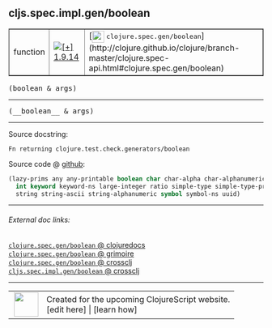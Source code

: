 ## cljs.spec.impl.gen/boolean



 <table border="1">
<tr>
<td>function</td>
<td><a href="https://github.com/cljsinfo/cljs-api-docs/tree/1.9.14"><img valign="middle" alt="[+] 1.9.14" title="Added in 1.9.14" src="https://img.shields.io/badge/+-1.9.14-lightgrey.svg"></a> </td>
<td>
[<img height="24px" valign="middle" src="http://i.imgur.com/1GjPKvB.png"> <samp>clojure.spec.gen/boolean</samp>](http://clojure.github.io/clojure/branch-master/clojure.spec-api.html#clojure.spec.gen/boolean)
</td>
</tr>
</table>

<samp>(boolean & args)</samp><br>

---

 <samp>
(__boolean__ & args)<br>
</samp>

---





Source docstring:

```
Fn returning clojure.test.check.generators/boolean
```


Source code @ [github]():

```clj
(lazy-prims any any-printable boolean char char-alpha char-alphanumeric char-ascii double
  int keyword keyword-ns large-integer ratio simple-type simple-type-printable
  string string-ascii string-alphanumeric symbol symbol-ns uuid)
```

<!--
Repo - tag - source tree - lines:

 <pre>

</pre>

-->

---



###### External doc links:

[`clojure.spec.gen/boolean` @ clojuredocs](http://clojuredocs.org/clojure.spec.gen/boolean)<br>
[`clojure.spec.gen/boolean` @ grimoire](http://conj.io/store/v1/org.clojure/clojure/1.7.0-beta3/clj/clojure.spec.gen/boolean/)<br>
[`clojure.spec.gen/boolean` @ crossclj](http://crossclj.info/fun/clojure.spec.gen/boolean.html)<br>
[`cljs.spec.impl.gen/boolean` @ crossclj](http://crossclj.info/fun/cljs.spec.impl.gen.cljs/boolean.html)<br>

---

 <table>
<tr><td>
<img valign="middle" align="right" width="48px" src="http://i.imgur.com/Hi20huC.png">
</td><td>
Created for the upcoming ClojureScript website.<br>
[edit here] | [learn how]
</td></tr></table>

[edit here]:https://github.com/cljsinfo/cljs-api-docs/blob/master/cljsdoc/cljs.spec.impl.gen/boolean.cljsdoc
[learn how]:https://github.com/cljsinfo/cljs-api-docs/wiki/cljsdoc-files

<!--

This information was too distracting to show to readers, but I'll leave it
commented here since it is helpful to:

- pretty-print the data used to generate this document
- and show how to retrieve that data



The API data for this symbol:

```clj
{:ns "cljs.spec.impl.gen",
 :name "boolean",
 :signature ["[& args]"],
 :name-encode "boolean",
 :history [["+" "1.9.14"]],
 :type "function",
 :clj-equiv {:full-name "clojure.spec.gen/boolean",
             :url "http://clojure.github.io/clojure/branch-master/clojure.spec-api.html#clojure.spec.gen/boolean"},
 :full-name-encode "cljs.spec.impl.gen/boolean",
 :source {:code "(lazy-prims any any-printable boolean char char-alpha char-alphanumeric char-ascii double\n  int keyword keyword-ns large-integer ratio simple-type simple-type-printable\n  string string-ascii string-alphanumeric symbol symbol-ns uuid)",
          :title "Source code",
          :repo "clojurescript",
          :tag "r1.9.14",
          :filename "src/main/cljs/cljs/spec/impl/gen.cljs",
          :lines [72 74],
          :url "https://github.com/clojure/clojurescript/blob/r1.9.14/src/main/cljs/cljs/spec/impl/gen.cljs#L72-L74"},
 :usage ["(boolean & args)"],
 :full-name "cljs.spec.impl.gen/boolean",
 :docstring "Fn returning clojure.test.check.generators/boolean",
 :cljsdoc-url "https://github.com/cljsinfo/cljs-api-docs/blob/master/cljsdoc/cljs.spec.impl.gen/boolean.cljsdoc"}

```

Retrieve the API data for this symbol:

```clj
;; from Clojure REPL
(require '[clojure.edn :as edn])
(-> (slurp "https://raw.githubusercontent.com/cljsinfo/cljs-api-docs/catalog/cljs-api.edn")
    (edn/read-string)
    (get-in [:symbols "cljs.spec.impl.gen/boolean"]))
```

-->
